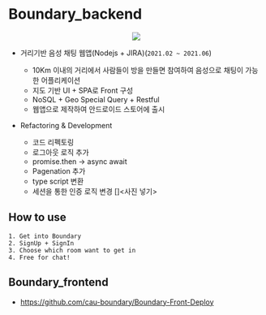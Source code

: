# Boundary_backend
<p align="center">
<img src="https://user-images.githubusercontent.com/30883319/121801534-c77b0b80-cc72-11eb-8d72-193a9e24ee33.png">
</p>

- 거리기반 음성 채팅 웹앱(Nodejs + JIRA)(`2021.02 ~ 2021.06`)
    - 10Km 이내의 거리에서 사람들이 방을 만들면 참여하여 음성으로 채팅이 가능한 어플리케이션
    - 지도 기반 UI + SPA로 Front 구성
    - NoSQL + Geo Special Query + Restful
    - 웹앱으로 제작하여 안드로이드 스토어에 출시

- Refactoring & Development
    - 코드 리펙토링
    - 로그아웃 로직 추가
    - promise.then -> async await
    - Pagenation 추가
    - type script 변환
    - 세션을 통한 인증 로직 변경
[]<사진 넣기>
## How to use
    1. Get into Boundary
    2. SignUp + SignIn
    3. Choose which room want to get in
    4. Free for chat!


## Boundary_frontend
- https://github.com/cau-boundary/Boundary-Front-Deploy
